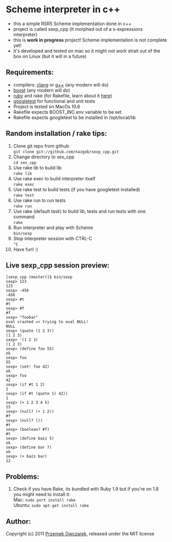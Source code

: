Scheme interpreter in c++
=========================
* this a simple RSR5 Scheme implementation done in c++  
* project is called sexp_cpp (it morphed out of a s-expressions interpreter)  
* this is **work in progress** project! Scheme implementation is not complete yet!
* it's developed and tested on mac so it might not work strait out of the box on
  Linux (but it will in a future)

Requirements:
------------
- compilers: [clang](http://clang.llvm.org/) or [g++](http://gcc.gnu.org/) (any modern will do)
- [boost](http://www.boost.org/) (any modern will do)
- [ruby](http://www.ruby-lang.org/) and rake (for Rakefile, learn about it
  [here](http://martinfowler.com/articles/rake.html))
- [googletest](http://code.google.com/p/googletest/) for functional and unit tests
- Project is tested on MacOs 10.6  
- Rakefile expects BOOST_INC env variable to be set
- Rakefile expects googletest to be installed in /opt/local/lib

Random installation / rake tips:
-------------------------------
1. Clone git repo from github  
`git clone git://github.com/nazgob/sexp_cpp.git`  
2. Change directory to sex_cpp  
`cd sex_cpp`  
3. Use rake lib to build lib  
`rake lib`
4. Use rake exec to build interpreter itself  
`rake exec`  
5. Use rake test to build tests (if you have googletest installed)  
`rake test`  
6. Use rake run to run tests  
`rake run`  
7. Use rake (default task) to build lib, tests and run tests with one command  
`rake`  
8. Run interpreter and play with Scheme  
`bin/sexp`  
9. Stop interpreter session with CTRL-C  
`^C`  
10. Have fun! :)

Live sexp_cpp session preview:
------------------------------------
    [sexp_cpp (master)]$ bin/sexp 
    sexp> 123
    123
    sexp> -456
    -456
    sexp> #t
    #t
    sexp> #f
    #f
    sexp> "foobar"
    eval crashed => trying to eval NULL!
    NULL
    sexp> (quote (1 2 3))
    (1 2 3)
    sexp> '(1 2 3)
    (1 2 3)
    sexp> (define foo 55)
    ok
    sexp> foo
    55
    sexp> (set! foo 42)
    ok
    sexp> foo
    42
    sexp> (if #t 1 2)
    1
    sexp> (if #t (quote 1) 42))
    1
    sexp> (+ 1 2 3 4 5)
    15
    sexp> (null? (+ 1 2))
    #f
    sexp> (null? ())
    #t
    sexp> (boolean? #f)
    #t
    sexp> (define bazz 5)
    ok
    sexp> (define bar 7)
    ok
    sexp> (+ bazz bar)
    12


Problems:
---------
1. Check if you have Rake, its bundled with Ruby 1.9 but if you're on 1.8 you
   might need to install it:  
   Mac: `sudo port install rake`  
   Ubuntu: `sudo apt-get install rake`  

Author:
------
Copyright (c) 2011 [Przemek Owczarek](http://twitter.com/powczarek), released under the MIT license

